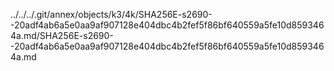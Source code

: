 ../../../.git/annex/objects/k3/4k/SHA256E-s2690--20adf4ab6a5e0aa9af907128e404dbc4b2fef5f86bf640559a5fe10d8593464a.md/SHA256E-s2690--20adf4ab6a5e0aa9af907128e404dbc4b2fef5f86bf640559a5fe10d8593464a.md
